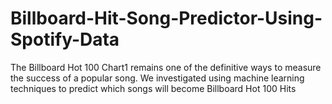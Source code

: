 # Billboard-Hit-Song-Predictor-Using-Spotify-Data
The Billboard Hot 100 Chart1 remains one of the definitive ways to measure the success of a popular song. We investigated using machine learning techniques to predict which songs will become Billboard Hot 100 Hits
